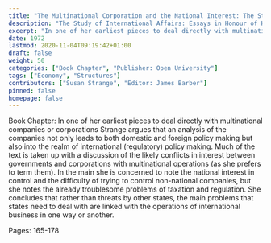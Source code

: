 ```yaml
---
title: "The Multinational Corporation and the National Interest: The Study of International Affairs: Essays in Honour of Kenneth Younger: International Economic Relations I: The Need for an Interdisciplinary Approach"
description: "The Study of International Affairs: Essays in Honour of Kenneth Younger: International Economic Relations I: The Need for an Interdisciplinary Approach"
excerpt: "In one of her earliest pieces to deal directly with multinational companies or corporations Strange argues that an analysis of the companies not only leads to both domestic and foreign policy making but also into the realm of international (regulatory) policy making. Much of the text is taken up with a discussion of the likely conflicts in interest between governments and corporations with multinational operations (as she prefers to term them). In the main she is concerned to note the national interest in control and the difficulty of trying to control non-national companies, but she notes the already troublesome problems of taxation and regulation. She concludes that rather than threats by other states, the main problems that states need to deal with are linked with the operations of international business in one way or another."
date: 1972
lastmod: 2020-11-04T09:19:42+01:00
draft: false
weight: 50
categories: ["Book Chapter", "Publisher: Open University"]
tags: ["Economy", "Structures"]
contributors: ["Susan Strange", "Editor: James Barber"]
pinned: false
homepage: false
---
```


Book Chapter: In one of her earliest pieces to deal directly with multinational companies or corporations Strange argues that an analysis of the companies not only leads to both domestic and foreign policy making but also into the realm of international (regulatory) policy making. Much of the text is taken up with a discussion of the likely conflicts in interest between governments and corporations with multinational operations (as she prefers to term them). In the main she is concerned to note the national interest in control and the difficulty of trying to control non-national companies, but she notes the already troublesome problems of taxation and regulation. She concludes that rather than threats by other states, the main problems that states need to deal with are linked with the operations of international business in one way or another.

Pages: 165-178